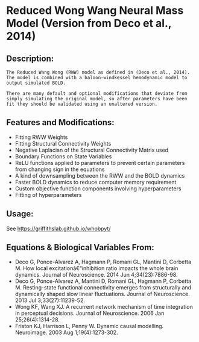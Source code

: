 # Reduced Wong Wang Neural Mass Model (Version from Deco et al., 2014)

## Description:

	The Reduced Wang Wong (RWW) model as defined in (Deco et al., 2014). The model is combined with a baloon-windkessel hemodynamic model to output simulated BOLD. 
	
	There are many default and optional modifications that deviate from simply simulating the original model, so after parameters have been fit they should be validated using an unaltered version.


## Features and Modifications:

* Fitting RWW Weights
* Fitting Structural Connectivity Weights
* Negative Laplacian of the Structural Connectivity Matrix used
* Boundary Functions on State Variables
* ReLU functions applied to parameters to prevent certain parameters from changing sign in the equations
* A kind of downsampling between the RWW and the BOLD dynamics
* Faster BOLD dynamics to reduce computer memory requirement
* Custom objective function components involving hyperparameters
* Fitting of hyperparameters


## Usage:

See https://griffithslab.github.io/whobpyt/


## Equations & Biological Variables From:

- Deco G, Ponce-Alvarez A, Hagmann P, Romani GL, Mantini D, Corbetta M. How local excitationâ€“inhibition ratio impacts the whole brain dynamics. Journal of Neuroscience. 2014 Jun 4;34(23):7886-98.
- Deco G, Ponce-Alvarez A, Mantini D, Romani GL, Hagmann P, Corbetta M. Resting-state functional connectivity emerges from structurally and dynamically shaped slow linear fluctuations. Journal of Neuroscience. 2013 Jul 3;33(27):11239-52.
- Wong KF, Wang XJ. A recurrent network mechanism of time integration in perceptual decisions. Journal of Neuroscience. 2006 Jan 25;26(4):1314-28.
- Friston KJ, Harrison L, Penny W. Dynamic causal modelling. Neuroimage. 2003 Aug 1;19(4):1273-302. 